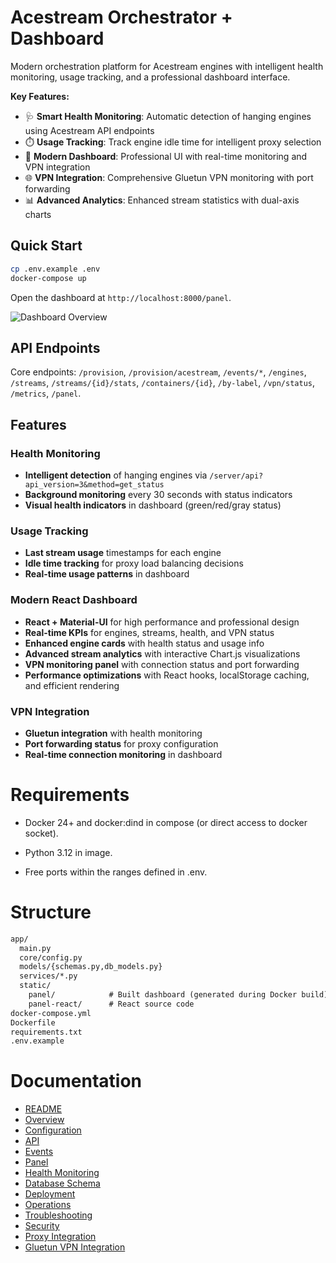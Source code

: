 # Acestream Orchestrator + Dashboard

Modern orchestration platform for Acestream engines with intelligent health monitoring, usage tracking, and a professional dashboard interface.

**Key Features:**
- 🩺 **Smart Health Monitoring**: Automatic detection of hanging engines using Acestream API endpoints
- ⏱️ **Usage Tracking**: Track engine idle time for intelligent proxy selection
- 🎨 **Modern Dashboard**: Professional UI with real-time monitoring and VPN integration
- 🌐 **VPN Integration**: Comprehensive Gluetun VPN monitoring with port forwarding
- 📊 **Advanced Analytics**: Enhanced stream statistics with dual-axis charts

## Quick Start

```bash
cp .env.example .env
docker-compose up
```

Open the dashboard at `http://localhost:8000/panel`.

![Dashboard Overview](docs/images/dashboard_overview.png)

## API Endpoints

Core endpoints: `/provision`, `/provision/acestream`, `/events/*`, `/engines`, `/streams`, `/streams/{id}/stats`, `/containers/{id}`, `/by-label`, `/vpn/status`, `/metrics`, `/panel`.

## Features

### Health Monitoring
- **Intelligent detection** of hanging engines via `/server/api?api_version=3&method=get_status`
- **Background monitoring** every 30 seconds with status indicators
- **Visual health indicators** in dashboard (green/red/gray status)

### Usage Tracking
- **Last stream usage** timestamps for each engine
- **Idle time tracking** for proxy load balancing decisions
- **Real-time usage patterns** in dashboard

### Modern React Dashboard
- **React + Material-UI** for high performance and professional design
- **Real-time KPIs** for engines, streams, health, and VPN status
- **Enhanced engine cards** with health status and usage info
- **Advanced stream analytics** with interactive Chart.js visualizations
- **VPN monitoring panel** with connection status and port forwarding
- **Performance optimizations** with React hooks, localStorage caching, and efficient rendering

### VPN Integration
- **Gluetun integration** with health monitoring
- **Port forwarding status** for proxy configuration
- **Real-time connection monitoring** in dashboard

# Requirements

 - Docker 24+ and docker:dind in compose (or direct access to docker socket).

 - Python 3.12 in image.

 - Free ports within the ranges defined in .env.

# Structure

```md
app/
  main.py
  core/config.py
  models/{schemas.py,db_models.py}
  services/*.py
  static/
    panel/            # Built dashboard (generated during Docker build)
    panel-react/      # React source code
docker-compose.yml
Dockerfile
requirements.txt
.env.example
```

# Documentation
* [README](README.md)
* [Overview](docs/OVERVIEW.md)
* [Configuration](docs/CONFIG.md)
* [API](docs/API.md)
* [Events](docs/EVENTS.md)
* [Panel](docs/PANEL.md)
* [Health Monitoring](docs/HEALTH_MONITORING.md)
* [Database Schema](docs/DB_SCHEMA.md)
* [Deployment](docs/DEPLOY.md)
* [Operations](docs/OPERATIONS.md)
* [Troubleshooting](docs/TROUBLESHOOTING.md)
* [Security](docs/SECURITY.md)
* [Proxy Integration](docs/PROXY_INTEGRATION.md)
* [Gluetun VPN Integration](docs/GLUETUN_INTEGRATION.md)


